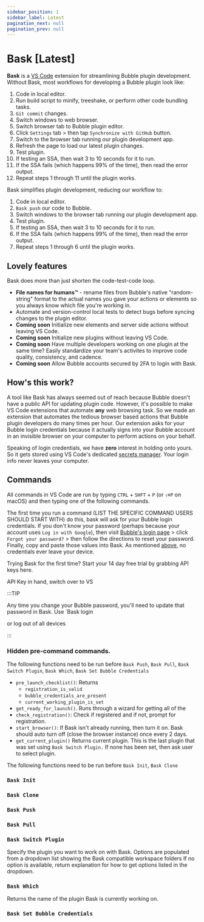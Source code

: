 ```yaml
---
sidebar_position: 1
sidebar_label: Latest
pagination_next: null
pagination_prev: null
---
```


# Bask [Latest]

**Bask** is a [VS Code](https://code.visualstudio.com/) extension for streamlining Bubble plugin development. Without Bask, most workflows for developing a Bubble plugin look like:

1. Code in local editor.
2. Run build script to minify, treeshake, or perform other code bundling tasks.
3. `Git commit` changes.
4. Switch windows to web browser.
5. Switch browser tab to Bubble plugin editor.
6. Click `Settings` tab > then tap `Synchronize with GitHub` button.
7. Switch to the browser tab running our plugin development app.
8. Refresh the page to load our latest plugin changes.
9. Test plugin.
10. If testing an SSA, then wait 3 to 10 seconds for it to run.
11. If the SSA fails (which happens 99% of the time), then read the error output.
12. Repeat steps 1 through 11 until the plugin works.

Bask simplifies plugin development, reducing our workflow to:

1. Code in local editor.
2. `Bask push` our code to Bubble.
3. Switch windows to the browser tab running our plugin development app.
4. Test plugin.
5. If testing an SSA, then wait 3 to 10 seconds for it to run.
6. If the SSA fails (which happens 99% of the time), then read the error output.
7. Repeat steps 1 through 6 until the plugin works.

## Lovely features

Bask does more than just shorten the code-test-code loop.

- **File names for humans™** - rename files from Bubble's native "random-string" format to the actual names you gave your actions or elements so you always know which file you're working in.
- Automate and version-control local tests to detect bugs before syncing changes to the plugin editor.
- **Coming soon** Initialize new elements and server side actions without leaving VS Code.
- **Coming soon** Initialize new plugins without leaving VS Code.
- **Coming soon** Have multiple developers working on one plugin at the same time? Easily standardize your team's activites to improve code quality, consistency, and cadence.
- **Coming soon** Allow Bubble accounts secured by 2FA to login with Bask.

## How's this work?

A tool like Bask has always seemed out of reach because Bubble doesn't have a public API for updating plugin code. However, it's possible to make VS Code extensions that automate **any** web browsing task. So we made an extension that automates the tedious browser based actions that Bubble plugin developers do many times per hour. Our extension asks for your Bubble login credentials because it actually signs into your Bubble account in an invisible browser on your computer to perform actions on your behalf.

Speaking of login credentials, we have **zero** interest in holding onto yours. So it gets stored using VS Code's dedicated [secrets manager](https://code.visualstudio.com/api/references/vscode-api#SecretStorage). Your login info never leaves your computer.

## Commands

All commands in VS Code are run by typing `CTRL` + `SHFT` + `P` (or `⇧⌘P` on macOS) and then typing one of the following commands.

The first time you run a command (LIST THE SPECIFIC COMMAND USERS SHOULD START WITH) do this, bask will ask for your Bubble login credentials. If you don't know your password (perhaps because your account uses `Log in with Google`), then visit [Bubble's login page](https://bubble.io/home?mode=login) > click `Forgot your password?` > then follow the directions to reset your password. Finally, copy and paste those values into Bask. As mentioned [above](#hows-this-work), no credentials ever leave your device.

Trying Bask for the first time? Start your 14 day free trial by grabbing API keys here.

API Key in hand, switch over to VS

:::TIP

Any time you change your Bubble password, you'll need to update that password in Bask. Use `Bask login

or log out of all devices

:::

### Hidden pre-command commands.

The following functions need to be run before `Bask Push`, `Bask Pull`, `Bask Switch Plugin`, `Bask Which`, `Bask Set Bubble Credentials`

- `pre_launch_checklist()`: Returns
  - `registration_is_valid`
  - `bubble_credentials_are_present`
  - `current_working_plugin_is_set`
- `get_ready_for_launch()`. Runs through a wizard for getting all of the
- `check_registration()`: Check if registered and if not, prompt for registration.
- `start_browser()`: If Bask isn't already running, then turn it on. Bask should auto turn off (close the browser instance) once every 2 days.
- `get_current_plugin()` Returns current plugin. This is the last plugin that was set using `Bask Switch Plugin.` If none has been set, then ask user to select plugin.

The following functions need to be run before `Bask Init`, `Bask Clone`

### `Bask Init`

### `Bask Clone`

### `Bask Push`

### `Bask Pull`

### `Bask Switch Plugin`

Specify the plugin you want to work on with Bask.
Options are populated from a dropdown list showing the Bask compatible workspace folders
If no option is available, return explanation for how to get options listed in the dropdown.

### `Bask Which`

Returns the name of the plugin Bask is currently working on.

### `Bask Set Bubble Credentials`
